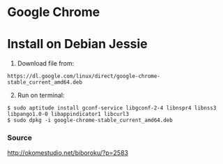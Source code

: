 # Google Chrome

# Install on Debian Jessie

1. Download file from:

```
https://dl.google.com/linux/direct/google-chrome-stable_current_amd64.deb
```

2. Run on terminal:

```
$ sudo aptitude install gconf-service libgconf-2-4 libnspr4 libnss3 libpango1.0-0 libappindicator1 libcurl3
$ sudo dpkg -i google-chrome-stable_current_amd64.deb
```

### Source

http://okomestudio.net/biboroku/?p=2583

